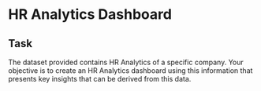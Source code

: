 # HR Analytics Dashboard

## Task
The dataset provided contains HR Analytics of a specific company. Your objective is to create an HR Analytics dashboard using this information that presents key insights that can be derived from this data.
